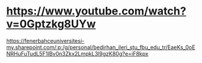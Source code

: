 # https://www.youtube.com/watch?v=0Gptzkg8UYw
https://fenerbahceuniversitesi-my.sharepoint.com/:p:/g/personal/bedirhan_ileri_stu_fbu_edu_tr/EaeKs_0oENRHuFuTudL5F1IBv0n3Zkx2LmpkL3l9gzK80g?e=iF8kpx
